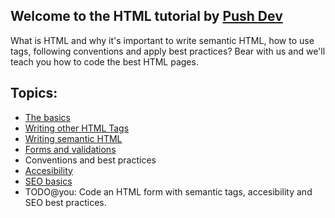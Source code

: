 ## Welcome to the HTML tutorial by [Push Dev](https://pushdev.co)

What is HTML and why it's important to write semantic HTML, how to use tags, following conventions and apply best practices? Bear with us and we'll teach you how to code the best HTML pages.
## Topics:

* [The basics](1-the-basics)
* [Writing other HTML Tags](2-other-html-tags)
* [Writing semantic HTML](3-semantic-html)
* [Forms and validations](4-forms-validations)
* Conventions and best practices
* [Accesibility](5-Accesibility)
* [SEO basics](6-seo-basics)
* TODO@you: Code an HTML form with semantic tags, accesibility and SEO best practices.
